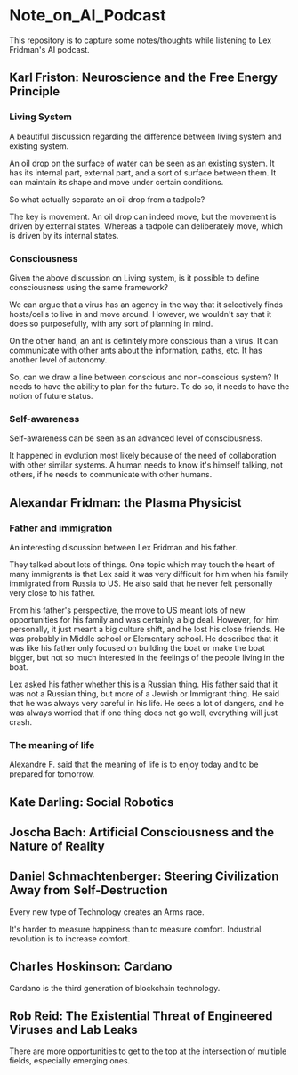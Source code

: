 # Note_on_AI_Podcast
This repository is to capture some notes/thoughts while listening to Lex Fridman's AI podcast.

## Karl Friston: Neuroscience and the Free Energy Principle

### Living System
A beautiful discussion regarding the difference between living system and existing system.  

An oil drop on the surface of water can be seen as an existing system. It has its internal part,
external part, and a sort of surface between them. It can maintain its shape and move under certain conditions.  

So what actually separate an oil drop from a tadpole?

The key is movement. An oil drop can indeed move, but the movement is driven by external states. 
Whereas a tadpole can deliberately move, which is driven by its internal states. 

### Consciousness
Given the above discussion on Living system, is it possible to define consciousness using the same framework?

We can argue that a virus has an agency in the way that it selectively finds hosts/cells to live in and move around.
However, we wouldn't say that it does so purposefully, with any sort of planning in mind.

On the other hand, an ant is definitely more conscious than a virus. It can communicate with other ants
about the information, paths, etc. It has another level of autonomy.

So, can we draw a line between conscious and non-conscious system? 
It needs to have the ability to plan for the future. To do so, it needs to have the notion of future status.

### Self-awareness
Self-awareness can be seen as an advanced level of consciousness.

It happened in evolution most likely because of the need of collaboration with other similar systems.
A human needs to know it's himself talking, not others, if he needs to communicate with other humans.  


## Alexandar Fridman: the Plasma Physicist

### Father and immigration
An interesting discussion between Lex Fridman and his father. 

They talked about lots of things. One topic which may touch the heart of many immigrants is that Lex said it was very 
difficult for him when his family immigrated from Russia to US. He also said that he never felt personally very close to his father. 

From his father's perspective, the move to US meant lots of new opportunities for his family and was certainly a big deal. 
However, for him personally, it just meant a big culture shift, and he lost his close friends. He was probably in Middle 
school or Elementary school. He described that it was like his father only focused on building the boat or make the boat
bigger, but not so much interested in the feelings of the people living in the boat.

Lex asked his father whether this is a Russian thing. His father said that it was not a Russian thing, but more of a Jewish 
or Immigrant thing. He said that he was always very careful in his life. He sees a lot of dangers, and he was always worried that
if one thing does not go well, everything will just crash.

### The meaning of life
Alexandre F. said that the meaning of life is to enjoy today and to be prepared for tomorrow.

## Kate Darling: Social Robotics

## Joscha Bach: Artificial Consciousness and the Nature of Reality

## Daniel Schmachtenberger: Steering Civilization Away from Self-Destruction
Every new type of Technology creates an Arms race.

It's harder to measure happiness than to measure comfort. Industrial revolution is to increase comfort.

## Charles Hoskinson: Cardano
Cardano is the third generation of blockchain technology.

## Rob Reid: The Existential Threat of Engineered Viruses and Lab Leaks
There are more opportunities to get to the top at the intersection of multiple fields, especially emerging ones.